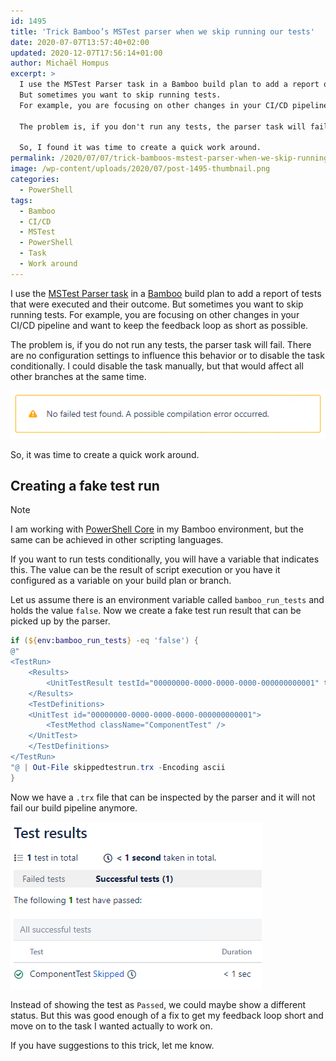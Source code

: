 ```yaml
---
id: 1495
title: 'Trick Bamboo’s MSTest parser when we skip running our tests'
date: 2020-07-07T13:57:40+02:00
updated: 2020-12-07T17:56:14+01:00
author: Michaël Hompus
excerpt: >
  I use the MSTest Parser task in a Bamboo build plan to add a report of tests that were executed and their outcome.
  But sometimes you want to skip running tests.
  For example, you are focusing on other changes in your CI/CD pipeline and want to keep the feedback loop as short as possible.

  The problem is, if you don't run any tests, the parser task will fail. There are no configuration settings to influence this behavior or to disable the task conditionally. I could disable the task manually, but that would affect all other branches at the same time.

  So, I found it was time to create a quick work around.
permalink: /2020/07/07/trick-bamboos-mstest-parser-when-we-skip-running-our-tests/
image: /wp-content/uploads/2020/07/post-1495-thumbnail.png
categories:
  - PowerShell
tags:
  - Bamboo
  - CI/CD
  - MSTest
  - PowerShell
  - Task
  - Work around
---
```


I use the [MSTest Parser task](https://confluence.atlassian.com/bamboo/mstest-parser-289277057.html) in a [Bamboo](https://www.atlassian.com/software/bamboo) build plan to add a report of tests that were executed and their outcome.
But sometimes you want to skip running tests.
For example, you are focusing on other changes in your CI/CD pipeline and want to keep the feedback loop as short as possible.

The problem is, if you do not run any tests, the parser task will fail.
There are no configuration settings to influence this behavior or to disable the task conditionally.
I could disable the task manually, but that would affect all other branches at the same time.

![Bamboo complaining that no failed tests were found.](/wp-content/uploads/2020/07/bamboo_complaining_no_tests_found.png "Bamboo complaining about not finding any failed tests… which would be a good case in my book")

So, it was time to create a quick work around.

<!--more-->

## Creating a fake test run

> [!NOTE]
> I am working with [PowerShell Core](https://github.com/powershell/powershell) in my Bamboo environment,
> but the same can be achieved in other scripting languages.

If you want to run tests conditionally, you will have a variable that indicates this.
The value can be the result of script execution or you have it configured as a variable on your build plan or branch.

Let us assume there is an environment variable called `bamboo_run_tests` and holds the value `false`.
Now we create a fake test run result that can be picked up by the parser.

```powershell
if (${env:bamboo_run_tests} -eq 'false') {
@"
<TestRun>
    <Results>
        <UnitTestResult testId="00000000-0000-0000-0000-000000000001" testName="Skipped" duration="00:00:00" outcome="Passed" />
    </Results>
    <TestDefinitions>
    <UnitTest id="00000000-0000-0000-0000-000000000001">
        <TestMethod className="ComponentTest" />
    </UnitTest>
    </TestDefinitions>
</TestRun>
"@ | Out-File skippedtestrun.trx -Encoding ascii
}
```

Now we have a `.trx` file that can be inspected by the parser and it will not fail our build pipeline anymore.

![Bamboo reporting on the skipped test run.](/wp-content/uploads/2020/07/bamboo_reporting_the_skipped_testrun.png "Bamboo reporting on the skipped test run.")

Instead of showing the test as `Passed`, we could maybe show a different status.
But this was good enough of a fix to get my feedback loop short and move on to the task I wanted actually to work on.

If you have suggestions to this trick, let me know.
